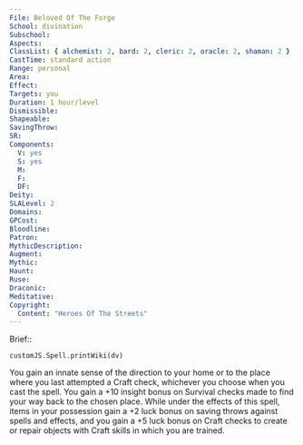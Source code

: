 ```yaml
---
File: Beloved Of The Forge
School: divination
Subschool: 
Aspects: 
ClassList: { alchemist: 2, bard: 2, cleric: 2, oracle: 2, shaman: 2 }
CastTime: standard action
Range: personal
Area: 
Effect: 
Targets: you
Duration: 1 hour/level
Dismissible: 
Shapeable: 
SavingThrow: 
SR: 
Components:
  V: yes
  S: yes
  M: 
  F: 
  DF: 
Deity: 
SLALevel: 2
Domains: 
GPCost: 
Bloodline: 
Patron: 
MythicDescription: 
Augment: 
Mythic: 
Haunt: 
Ruse: 
Draconic: 
Meditative: 
Copyright:
  Content: "Heroes Of The Streets"
---
```

Brief:: 

```dataviewjs
customJS.Spell.printWiki(dv)
```

You gain an innate sense of the direction to your home or to the place where you last attempted a Craft check, whichever you choose when you cast the spell. You gain a +10 insight bonus on Survival checks made to find your way back to the chosen place. While under the effects of this spell, items in your possession gain a +2 luck bonus on saving throws against spells and effects, and you gain a +5 luck bonus on Craft checks to create or repair objects with Craft skills in which you are trained.
